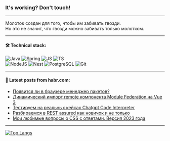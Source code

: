 ### It's working? Don't touch!

---
Молоток создан для того, чтобы им забивать гвозди. <br>
Но это не значит, что гвозди можно забивать только молотком.

---

#### 🛠️ Technical stack:

![Java](https://img.shields.io/badge/Java-informational?logo=Oracle&style=flat&logoColor=white&color=FF4500)
![Spring](https://img.shields.io/badge/SpringBoot-informational?logo=SpringBoot&style=flat&logoColor=white&color=6495ED)
![JS](https://img.shields.io/badge/JS-informational?logo=javaScript&style=flat&logoColor=black&color=F7Df1E)
![TS](https://img.shields.io/badge/TypeScript-informational?logo=typeScript&style=flat&logoColor=black&color=0667A8)  <br>
![NodeJS](https://img.shields.io/badge/NodeJS-informational?logo=node.js&style=flat&logoColor=white&color=43853D)
![Nest](https://img.shields.io/badge/NestJS-informational?logo=NestJS&style=flat&logoColor=white&color=red)
![PostgreSQL](https://img.shields.io/badge/PostgreSQL-informational?logo=PostgreSQL&style=flat&logoColor=white&color=DAA520)
![Git](https://img.shields.io/badge/Git-informational?logo=git&style=flat&logoColor=white&color=778899)

___

#### 💬 Latest posts from habr.com:

<!-- BLOG-POST-LIST:START -->
- [Появится ли в браузере менеджер пакетов?](https://habr.com/ru/articles/747410/?utm_source=habrahabr&utm_medium=rss&utm_campaign=747410)
- [Динамический импорт remote компонента Module Federation на Vue 3](https://habr.com/ru/articles/747384/?utm_source=habrahabr&utm_medium=rss&utm_campaign=747384)
- [Тестируем на реальных кейсах Chatgpt Code Interpreter](https://habr.com/ru/articles/747380/?utm_source=habrahabr&utm_medium=rss&utm_campaign=747380)
- [Разбираемся в REST assured как новичок и не только](https://habr.com/ru/companies/alfa/articles/745854/?utm_source=habrahabr&utm_medium=rss&utm_campaign=745854)
- [Мои любимые вопросы о CSS с ответами. Версия 2023 года](https://habr.com/ru/companies/ruvds/articles/745668/?utm_source=habrahabr&utm_medium=rss&utm_campaign=745668)
<!-- BLOG-POST-LIST:END -->

---
[![Top Langs](https://github-readme-stats-git-master-advtsetting-gmailcom.vercel.app/api/top-langs/?username=zloylis&langs_count=10&hide_title=false&title_color=e6edf3&size_weight=0.5&count_weight=0.5&layout=compact&hide_border=true&theme=dracula)](https://github.com/zloylis)

<!-- ![GitHub stats](https://github-readme-stats-git-master-advtsetting-gmailcom.vercel.app/api?username=zloylis&show_icons=true&hide_border=true&theme=dracula&hide_title=true&include_all_commits=true&count_private=true&hide=contribs&hide_rank=true) -->
